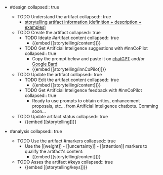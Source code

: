 
- #design
   collapsed:: true
  - TODO Understand the artifact
    collapsed:: true
    - [storytelling artifact information (definition + description + examples)](https://go.innbok.com/#/page/innBoK%2Fstorytelling%2Finfo)
  - TODO Create the artifact
     collapsed:: true
    - TODO Ideate #artifact content
      collapsed:: true
      - {{embed [[storytelling/content]]}}
    - TODO Get Artificial Inteligence suggestions with #innCoPilot
      collapsed:: true
      - Copy the prompt below and paste it on [chatGPT](https://chat.openai.com) and/or [Google Bard](https://bard.google.com/chat)
      - {{embed [[storytelling/innCoPilot]]}}
  - TODO Update the artifact
    collapsed:: true
    - TODO Edit the artifact content
     collapsed:: true
      - {{embed [[storytelling/content]]}}
    - TODO Get Artificial Inteligence feedback with #innCoPilot
      collapsed:: true
      - Ready to use prompts to obtain critics, enhancement proposals, etc... from Artificial Inteligence chatbots. Comming soon...
  - TODO Update artifact status
    collapsed:: true
    - {{embed [[storytelling]]}}


- #analysis
  collapsed:: true
  - TODO Use the artifact #markers
    collapsed:: true
    - Use the [[weight]] - [[uncertainty]] - [[attention]] markers to qualify the artifact's content:
      - {{embed [[storytelling/content]]}}
  - TODO Asses the artifact #keys
    collapsed:: true
    - {{embed [[storytelling/keys]]}}



